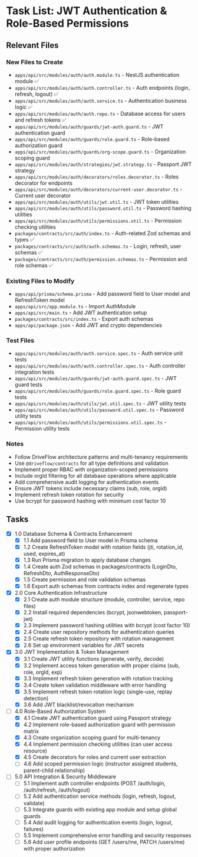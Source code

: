 # Task List: JWT Authentication & Role-Based Permissions

## Relevant Files

### New Files to Create
- `apps/api/src/modules/auth/auth.module.ts` - NestJS authentication module ✅
- `apps/api/src/modules/auth/auth.controller.ts` - Auth endpoints (login, refresh, logout) ✅
- `apps/api/src/modules/auth/auth.service.ts` - Authentication business logic ✅
- `apps/api/src/modules/auth/auth.repo.ts` - Database access for users and refresh tokens ✅
- `apps/api/src/modules/auth/guards/jwt-auth.guard.ts` - JWT authentication guard
- `apps/api/src/modules/auth/guards/role.guard.ts` - Role-based authorization guard
- `apps/api/src/modules/auth/guards/org-scope.guard.ts` - Organization scoping guard
- `apps/api/src/modules/auth/strategies/jwt.strategy.ts` - Passport JWT strategy
- `apps/api/src/modules/auth/decorators/roles.decorator.ts` - Roles decorator for endpoints
- `apps/api/src/modules/auth/decorators/current-user.decorator.ts` - Current user decorator
- `apps/api/src/modules/auth/utils/jwt.util.ts` - JWT token utilities
- `apps/api/src/modules/auth/utils/password.util.ts` - Password hashing utilities
- `apps/api/src/modules/auth/utils/permissions.util.ts` - Permission checking utilities
- `packages/contracts/src/auth/index.ts` - Auth-related Zod schemas and types ✅
- `packages/contracts/src/auth/auth.schemas.ts` - Login, refresh, user schemas ✅
- `packages/contracts/src/auth/permission.schemas.ts` - Permission and role schemas ✅

### Existing Files to Modify
- `apps/api/prisma/schema.prisma` - Add password field to User model and RefreshToken model
- `apps/api/src/app.module.ts` - Import AuthModule
- `apps/api/src/main.ts` - Add JWT authentication setup
- `packages/contracts/src/index.ts` - Export auth schemas
- `apps/api/package.json` - Add JWT and crypto dependencies

### Test Files
- `apps/api/src/modules/auth/auth.service.spec.ts` - Auth service unit tests
- `apps/api/src/modules/auth/auth.controller.spec.ts` - Auth controller integration tests
- `apps/api/src/modules/auth/guards/jwt-auth.guard.spec.ts` - JWT guard tests
- `apps/api/src/modules/auth/guards/role.guard.spec.ts` - Role guard tests
- `apps/api/src/modules/auth/utils/jwt.util.spec.ts` - JWT utility tests
- `apps/api/src/modules/auth/utils/password.util.spec.ts` - Password utility tests
- `apps/api/src/modules/auth/utils/permissions.util.spec.ts` - Permission utility tests

### Notes
- Follow DriveFlow architecture patterns and multi-tenancy requirements
- Use `@driveflow/contracts` for all type definitions and validation
- Implement proper RBAC with organization-scoped permissions
- Include orgId filtering for all database operations where applicable
- Add comprehensive audit logging for authentication events
- Ensure JWT tokens include necessary claims (sub, role, orgId)
- Implement refresh token rotation for security
- Use bcrypt for password hashing with minimum cost factor 10

## Tasks

- [x] 1.0 Database Schema & Contracts Enhancement
  - [x] 1.1 Add password field to User model in Prisma schema
  - [x] 1.2 Create RefreshToken model with rotation fields (jti, rotation_id, used, expires_at)
  - [x] 1.3 Run Prisma migration to apply database changes
  - [x] 1.4 Create auth Zod schemas in packages/contracts (LoginDto, RefreshDto, AuthResponseDto)
  - [x] 1.5 Create permission and role validation schemas
  - [x] 1.6 Export auth schemas from contracts index and regenerate types

- [x] 2.0 Core Authentication Infrastructure
  - [x] 2.1 Create auth module structure (module, controller, service, repo files)
  - [x] 2.2 Install required dependencies (bcrypt, jsonwebtoken, passport-jwt)
  - [x] 2.3 Implement password hashing utilities with bcrypt (cost factor 10)
  - [x] 2.4 Create user repository methods for authentication queries
  - [x] 2.5 Create refresh token repository with rotation management
  - [x] 2.6 Set up environment variables for JWT secrets

- [x] 3.0 JWT Implementation & Token Management
  - [x] 3.1 Create JWT utility functions (generate, verify, decode)
  - [x] 3.2 Implement access token generation with proper claims (sub, role, orgId, exp)
  - [x] 3.3 Implement refresh token generation with rotation tracking
  - [x] 3.4 Create token validation middleware with error handling
  - [x] 3.5 Implement refresh token rotation logic (single-use, replay detection)
  - [x] 3.6 Add JWT blacklist/revocation mechanism

- [ ] 4.0 Role-Based Authorization System
  - [x] 4.1 Create JWT authentication guard using Passport strategy
  - [x] 4.2 Implement role-based authorization guard with permission matrix
  - [x] 4.3 Create organization scoping guard for multi-tenancy
  - [x] 4.4 Implement permission checking utilities (can user access resource)
  - [x] 4.5 Create decorators for roles and current user extraction
  - [ ] 4.6 Add scoped permission logic (instructor assigned students, parent-child relationship)

- [ ] 5.0 API Integration & Security Middleware
  - [ ] 5.1 Implement auth controller endpoints (POST /auth/login, /auth/refresh, /auth/logout)
  - [ ] 5.2 Add authentication service methods (login, refresh, logout, validate)
  - [ ] 5.3 Integrate guards with existing app module and setup global guards
  - [ ] 5.4 Add audit logging for authentication events (login, logout, failures)
  - [ ] 5.5 Implement comprehensive error handling and security responses
  - [ ] 5.6 Add user profile endpoints (GET /users/me, PATCH /users/me) with proper authorization
